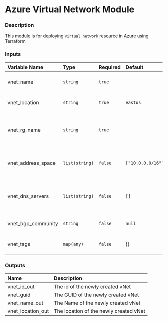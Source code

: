 # Azure Virtual Network Module

### Description
This module is for deploying `virtual network` resource in Azure using Terraform

### Inputs
|Variable Name|Type|Required| Default |Description|
|:------|:------|:-----|:-----|:-----|
| vnet_name | `string` | `true` | | virtual network Name
| vnet_location | `string` | `true` | `eastus` | virtual network Location
| vnet_rg_name | `string` | `true` |  | name of the resource group virtual network
| vnet_address_space | `list(string)` | `false` | `["10.0.0.0/16"]` | address space that is used the virtual network
| vnet_dns_servers | `list(string)` | `false` | `[]` | address space that is used the virtual network
| vnet_bgp_community | `string` | `false` | `null` | BGP community attribute
| vnet_tags | `map(any)` | `false` | {} | virtual network Tags


### Outputs
|Name | Description |
|:------|:-----|
| vnet_id_out | The id of the newly created vNet
| vnet_guid | The GUID of the newly created vNet
| vnet_name_out | The Name of the newly created vNet
| vnet_location_out | The location of the newly created vNet